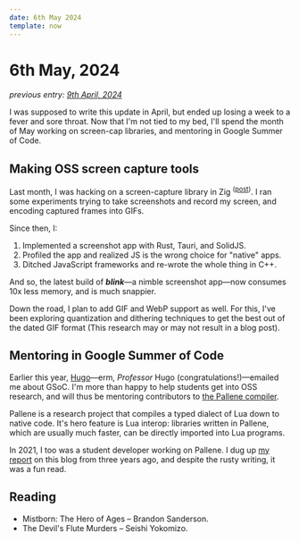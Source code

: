 ```yaml
---
date: 6th May 2024
template: now
---
```

# 6th May, 2024

*previous entry: [9th April, 2024](/now/apr-2024)*

I was supposed to write this update in April, but ended up losing a week to a fever and sore throat.
Now that I'm not tied to my bed, I'll spend the month of May working on screen-cap libraries, and mentoring in Google Summer of Code.
## Making OSS screen capture tools

Last month, I was hacking on a screen-capture library in Zig
<sup>([post](/blog/screen-capture))</sup>.
I ran some experiments trying to take screenshots and record my screen, and encoding captured frames into GIFs.

Since then, I:
1. Implemented a screenshot app with Rust, Tauri, and SolidJS.
2.  Profiled the app and realized JS is the wrong choice for "native" apps.
3. Ditched JavaScript frameworks and re-wrote the whole thing in C++.

And so, the latest build of ***blink***—a nimble screenshot app—now consumes 10x less memory, and is much snappier.

Down the road, I plan to add GIF and WebP support as well.
For this, I've been exploring quantization and dithering techniques to get the best out of the dated GIF format (This research may or may not result in a blog post).

## Mentoring in Google Summer of Code

Earlier this year, [Hugo](https://www.inf.puc-rio.br/~hgualandi/)—erm, *Professor* Hugo (congratulations!)—emailed me about GSoC.
I'm more than happy to help students get into OSS research, and will thus be mentoring contributors to [the Pallene compiler](https://github.com/pallene-lang/pallene).

Pallene is a research project that compiles a typed dialect of Lua down to native code.
It's hero feature is Lua interop:
libraries written in Pallene, which are usually much faster, can be directly imported into Lua programs.

In 2021, I too was a student developer working on Pallene.
I dug up [my report](blog/gsoc/) on this blog from three years ago, and despite the rusty writing, it was a fun read.

## Reading

- Mistborn: The Hero of Ages – Brandon Sanderson.
- The Devil's Flute Murders – Seishi Yokomizo.

